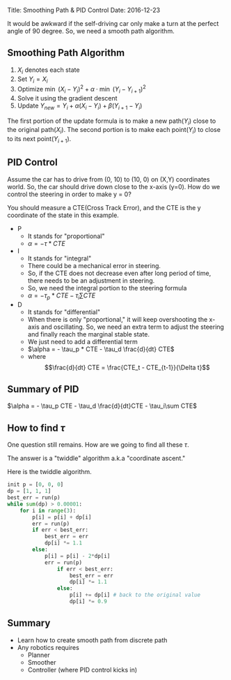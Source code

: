 Title: Smoothing Path & PID Control
Date: 2016-12-23

It would be awkward if the self-driving car only make a turn at the perfect angle of 90 degree. So, we need a smooth path algorithm.

## Smoothing Path Algorithm
1. $X_i$ denotes each state
2. Set $Y_i = X_i$
3. Optimize $\min\ (X_i - Y_i)^2 + \alpha \cdot \min\ (Y_i - Y_{i+1})^2$
4. Solve it using the gradient descent
5. Update $Y_{new} = Y_i + \alpha(X_i - Y_i) + \beta(Y_{i+1} - Y_i)$

The first portion of the update formula is to make a new path($Y_i$) close to the original path($X_i$). The second portion is to make each point($Y_i$) to close to its next point($Y_{i+1}$). 

## PID Control
Assume the car has to drive from (0, 10) to (10, 0) on (X,Y) coordinates world. So, the car should drive down close to the x-axis (y=0). How do we control the steering in order to make y = 0?

You should measure a CTE(Cross Track Error), and the CTE is the y coordinate of the state in this example.


* P
    - It stands for "proportional"
    - $\alpha = - \tau * CTE$
* I
    - It stands for "integral"
    - There could be a mechanical error in steering.
    - So, if the CTE does not decrease even after long period of time, there needs to be an adjustment in steering.
    - So, we need the integral portion to the steering formula
    - $\alpha = - \tau_p * CTE  - \tau_i \sum CTE$
* D
    - It stands for "differential"
    - When there is only "proportional," it will keep overshooting the x-axis and oscillating. So, we need an extra term to adjust the steering and finally reach the marginal stable state.
    - We just need to add a differential term
    - $\alpha = - \tau_p * CTE - \tau_d \frac{d}{dt} CTE$
    - where $$\frac{d}{dt} CTE = \frac{CTE_t - CTE_{t-1}}{\Delta t}$$


## Summary of PID 

$\alpha = - \tau_p CTE - \tau_d \frac{d}{dt}CTE - \tau_i\sum CTE$


## How to find $\tau$
One question still remains. How are we going to find all these $\tau$.

The answer is a "twiddle" algorithm a.k.a "coordinate ascent."

Here is the twiddle algorithm.

```python
init p = [0, 0, 0]
dp = [1, 1, 1]
best_err = run(p)
while sum(dp) > 0.00001:
    for i in range(3):
        p[i] = p[i] + dp[i]
        err = run(p)
        if err < best_err:
            best_err = err
            dp[i] *= 1.1
        else:
            p[i] = p[i] - 2*dp[i]
            err = run(p)
                if err < best_err:
                    best_err = err
                    dp[i] *= 1.1
                else:
                    p[i] += dp[i] # back to the original value
                    dp[i] *= 0.9
```


## Summary
* Learn how to create smooth path from discrete path
* Any robotics requires
    - Planner
    - Smoother
    - Controller (where PID control kicks in)

